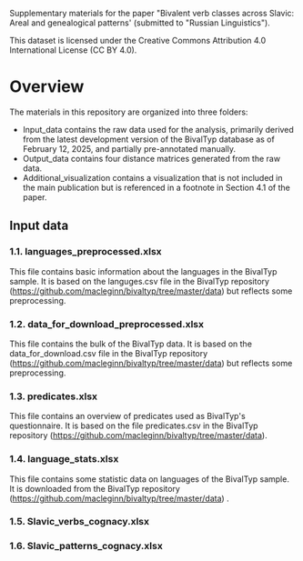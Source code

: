 Supplementary materials for the paper "Bivalent verb classes across Slavic: Areal and genealogical patterns' (submitted to "Russian Linguistics").

This dataset is licensed under the Creative Commons Attribution 4.0 International License (CC BY 4.0).

# Overview
The materials in this repository are organized into three folders:

- Input_data contains the raw data used for the analysis, primarily derived from the latest development version of the BivalTyp database as of February 12, 2025, and partially pre-annotated manually.
- Output_data contains four distance matrices generated from the raw data.
- Additional_visualization contains a visualization that is not included in the main publication but is referenced in a footnote in Section 4.1 of the paper.

## Input data

### 1.1. languages_preprocessed.xlsx

This file contains basic information about the languages in the BivalTyp sample. It is based on the languges.csv file in the BivalTyp repository (https://github.com/macleginn/bivaltyp/tree/master/data) but reflects some preprocessing.

### 1.2. data_for_download_preprocessed.xlsx

This file contains the bulk of the BivalTyp data. It is based on the data_for_download.csv file in the BivalTyp repository (https://github.com/macleginn/bivaltyp/tree/master/data) but reflects some preprocessing.

### 1.3. predicates.xlsx

This file contains an overview of predicates used as BivalTyp's questionnaire. It is based on the file predicates.csv in the BivalTyp repository (https://github.com/macleginn/bivaltyp/tree/master/data).

### 1.4. language_stats.xlsx

This file contains some statistic data on languages of the BivalTyp sample. It is downloaded from the BivalTyp repository (https://github.com/macleginn/bivaltyp/tree/master/data) .

### 1.5. Slavic_verbs_cognacy.xlsx

### 1.6. Slavic_patterns_cognacy.xlsx
